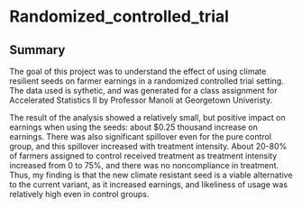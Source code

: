 # Randomized_controlled_trial

## Summary

The goal of this project was to understand the effect of using climate resilient seeds on farmer earnings in a randomized controlled trial setting. The data used is sythetic, and was generated for a class assignment for Accelerated Statistics II by Professor Manoli at Georgetown Univeristy.

The result of the analysis showed a relatively small, but positive impact on earnings when using the seeds: about $0.25 thousand increase on earnings. There was also significant spillover even for the pure control group, and this spillover increased with treatment intensity. About 20-80% of farmers assigned to control received treatment as treatment intensity increased from 0 to 75%, and there was no noncompliance in treatment. Thus, my finding is that the new climate resistant seed is a viable alternative to the current variant, as it increased earnings, and likeliness of usage was relatively high even in control groups.
